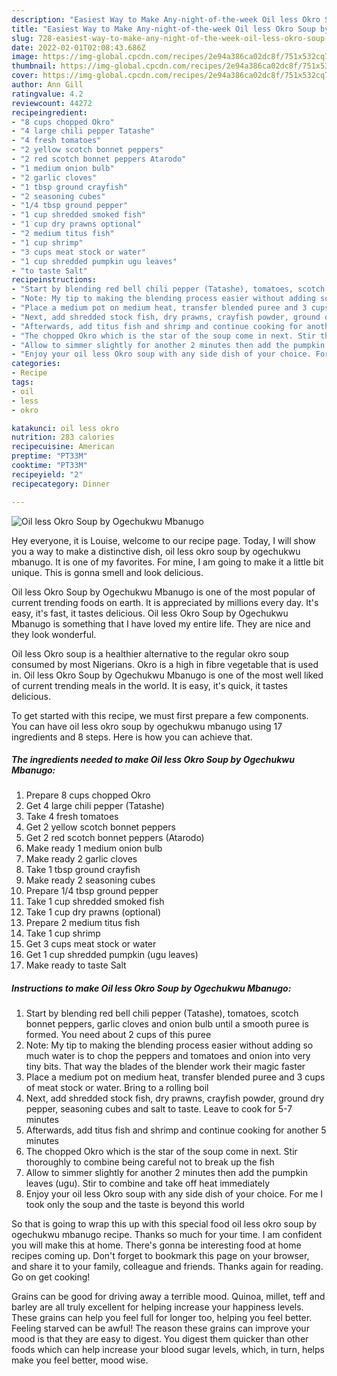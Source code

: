 ```yaml
---
description: "Easiest Way to Make Any-night-of-the-week Oil less Okro Soup by Ogechukwu Mbanugo"
title: "Easiest Way to Make Any-night-of-the-week Oil less Okro Soup by Ogechukwu Mbanugo"
slug: 728-easiest-way-to-make-any-night-of-the-week-oil-less-okro-soup-by-ogechukwu-mbanugo
date: 2022-02-01T02:08:43.686Z
image: https://img-global.cpcdn.com/recipes/2e94a386ca02dc8f/751x532cq70/oil-less-okro-soup-by-ogechukwu-mbanugo-recipe-main-photo.jpg
thumbnail: https://img-global.cpcdn.com/recipes/2e94a386ca02dc8f/751x532cq70/oil-less-okro-soup-by-ogechukwu-mbanugo-recipe-main-photo.jpg
cover: https://img-global.cpcdn.com/recipes/2e94a386ca02dc8f/751x532cq70/oil-less-okro-soup-by-ogechukwu-mbanugo-recipe-main-photo.jpg
author: Ann Gill
ratingvalue: 4.2
reviewcount: 44272
recipeingredient:
- "8 cups chopped Okro"
- "4 large chili pepper Tatashe"
- "4 fresh tomatoes"
- "2 yellow scotch bonnet peppers"
- "2 red scotch bonnet peppers Atarodo"
- "1 medium onion bulb"
- "2 garlic cloves"
- "1 tbsp ground crayfish"
- "2 seasoning cubes"
- "1/4 tbsp ground pepper"
- "1 cup shredded smoked fish"
- "1 cup dry prawns optional"
- "2 medium titus fish"
- "1 cup shrimp"
- "3 cups meat stock or water"
- "1 cup shredded pumpkin ugu leaves"
- "to taste Salt"
recipeinstructions:
- "Start by blending red bell chili pepper (Tatashe), tomatoes, scotch bonnet peppers, garlic cloves and onion bulb until a smooth puree is formed. You need about 2 cups of this puree"
- "Note: My tip to making the blending process easier without adding so much water is to chop the peppers and tomatoes and onion into very tiny bits. That way the blades of the blender work their magic faster"
- "Place a medium pot on medium heat, transfer blended puree and 3 cups of meat stock or water. Bring to a rolling boil"
- "Next, add shredded stock fish, dry prawns, crayfish powder, ground dry pepper, seasoning cubes and salt to taste. Leave to cook for 5-7 minutes"
- "Afterwards, add titus fish and shrimp and continue cooking for another 5 minutes"
- "The chopped Okro which is the star of the soup come in next. Stir thoroughly to combine being careful not to break up the fish"
- "Allow to simmer slightly for another 2 minutes then add the pumpkin leaves (ugu). Stir to combine and take off heat immediately"
- "Enjoy your oil less Okro soup with any side dish of your choice. For me I took only the soup and the taste is beyond this world"
categories:
- Recipe
tags:
- oil
- less
- okro

katakunci: oil less okro 
nutrition: 283 calories
recipecuisine: American
preptime: "PT33M"
cooktime: "PT33M"
recipeyield: "2"
recipecategory: Dinner

---
```



![Oil less Okro Soup by Ogechukwu Mbanugo](https://img-global.cpcdn.com/recipes/2e94a386ca02dc8f/751x532cq70/oil-less-okro-soup-by-ogechukwu-mbanugo-recipe-main-photo.jpg)

Hey everyone, it is Louise, welcome to our recipe page. Today, I will show you a way to make a distinctive dish, oil less okro soup by ogechukwu mbanugo. It is one of my favorites. For mine, I am going to make it a little bit unique. This is gonna smell and look delicious.

Oil less Okro Soup by Ogechukwu Mbanugo is one of the most popular of current trending foods on earth. It is appreciated by millions every day. It's easy, it's fast, it tastes delicious. Oil less Okro Soup by Ogechukwu Mbanugo is something that I have loved my entire life. They are nice and they look wonderful.

Oil less Okro soup is a healthier alternative to the regular okro soup consumed by most Nigerians. Okro is a high in fibre vegetable that is used in. Oil less Okro Soup by Ogechukwu Mbanugo is one of the most well liked of current trending meals in the world. It is easy, it&#39;s quick, it tastes delicious.


To get started with this recipe, we must first prepare a few components. You can have oil less okro soup by ogechukwu mbanugo using 17 ingredients and 8 steps. Here is how you can achieve that.

<!--inarticleads1-->

##### The ingredients needed to make Oil less Okro Soup by Ogechukwu Mbanugo:

1. Prepare 8 cups chopped Okro
1. Get 4 large chili pepper (Tatashe)
1. Take 4 fresh tomatoes
1. Get 2 yellow scotch bonnet peppers
1. Get 2 red scotch bonnet peppers (Atarodo)
1. Make ready 1 medium onion bulb
1. Make ready 2 garlic cloves
1. Take 1 tbsp ground crayfish
1. Make ready 2 seasoning cubes
1. Prepare 1/4 tbsp ground pepper
1. Take 1 cup shredded smoked fish
1. Take 1 cup dry prawns (optional)
1. Prepare 2 medium titus fish
1. Take 1 cup shrimp
1. Get 3 cups meat stock or water
1. Get 1 cup shredded pumpkin (ugu leaves)
1. Make ready to taste Salt




<!--inarticleads2-->

##### Instructions to make Oil less Okro Soup by Ogechukwu Mbanugo:

1. Start by blending red bell chili pepper (Tatashe), tomatoes, scotch bonnet peppers, garlic cloves and onion bulb until a smooth puree is formed. You need about 2 cups of this puree
1. Note: My tip to making the blending process easier without adding so much water is to chop the peppers and tomatoes and onion into very tiny bits. That way the blades of the blender work their magic faster
1. Place a medium pot on medium heat, transfer blended puree and 3 cups of meat stock or water. Bring to a rolling boil
1. Next, add shredded stock fish, dry prawns, crayfish powder, ground dry pepper, seasoning cubes and salt to taste. Leave to cook for 5-7 minutes
1. Afterwards, add titus fish and shrimp and continue cooking for another 5 minutes
1. The chopped Okro which is the star of the soup come in next. Stir thoroughly to combine being careful not to break up the fish
1. Allow to simmer slightly for another 2 minutes then add the pumpkin leaves (ugu). Stir to combine and take off heat immediately
1. Enjoy your oil less Okro soup with any side dish of your choice. For me I took only the soup and the taste is beyond this world




So that is going to wrap this up with this special food oil less okro soup by ogechukwu mbanugo recipe. Thanks so much for your time. I am confident you will make this at home. There's gonna be interesting food at home recipes coming up. Don't forget to bookmark this page on your browser, and share it to your family, colleague and friends. Thanks again for reading. Go on get cooking!

Grains can be good for driving away a terrible mood. Quinoa, millet, teff and barley are all truly excellent for helping increase your happiness levels. These grains can help you feel full for longer too, helping you feel better. Feeling starved can be awful! The reason these grains can improve your mood is that they are easy to digest. You digest them quicker than other foods which can help increase your blood sugar levels, which, in turn, helps make you feel better, mood wise.

